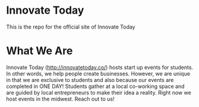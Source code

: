 # Innovate Today
This is the repo for the official site of Innovate Today

# What We Are
Innovate Today (http://innovatetoday.co/) hosts start up events for students. In other words, we help people create businesses. However, we are unique in that we are exclusive to students and also because our events are completed in ONE DAY! Students gather at a local co-working space and are guided by local entrepreneurs to make their idea a reality. Right now we host events in the midwest. Reach out to us!
